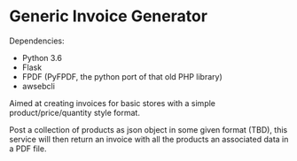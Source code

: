 # Generic Invoice Generator

Dependencies:
- Python 3.6
- Flask
- FPDF (PyFPDF, the python port of that old PHP library)
- awsebcli

Aimed at creating invoices for basic stores with a simple product/price/quantity style format.

Post a collection of products as json object in some given format (TBD), this service will then return an invoice with all the products an associated data in a PDF file.